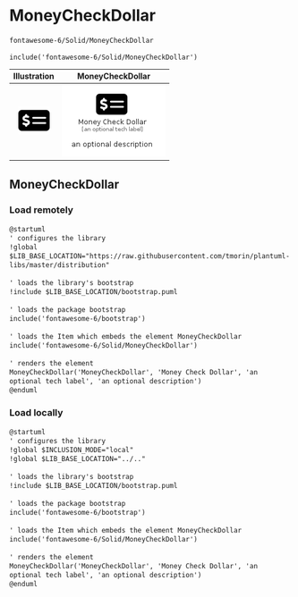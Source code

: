 # MoneyCheckDollar


```text
fontawesome-6/Solid/MoneyCheckDollar
```

```text
include('fontawesome-6/Solid/MoneyCheckDollar')
```



| Illustration | MoneyCheckDollar |
| :---: | :---: |
| ![illustration for Illustration](../../fontawesome-6/Solid/MoneyCheckDollar.png) | ![illustration for MoneyCheckDollar](../../fontawesome-6/Solid/MoneyCheckDollar.Local.png) |




## MoneyCheckDollar

### Load remotely
```plantuml
@startuml
' configures the library
!global $LIB_BASE_LOCATION="https://raw.githubusercontent.com/tmorin/plantuml-libs/master/distribution"

' loads the library's bootstrap
!include $LIB_BASE_LOCATION/bootstrap.puml

' loads the package bootstrap
include('fontawesome-6/bootstrap')

' loads the Item which embeds the element MoneyCheckDollar
include('fontawesome-6/Solid/MoneyCheckDollar')

' renders the element
MoneyCheckDollar('MoneyCheckDollar', 'Money Check Dollar', 'an optional tech label', 'an optional description')
@enduml
```

### Load locally
```plantuml
@startuml
' configures the library
!global $INCLUSION_MODE="local"
!global $LIB_BASE_LOCATION="../.."

' loads the library's bootstrap
!include $LIB_BASE_LOCATION/bootstrap.puml

' loads the package bootstrap
include('fontawesome-6/bootstrap')

' loads the Item which embeds the element MoneyCheckDollar
include('fontawesome-6/Solid/MoneyCheckDollar')

' renders the element
MoneyCheckDollar('MoneyCheckDollar', 'Money Check Dollar', 'an optional tech label', 'an optional description')
@enduml
```

